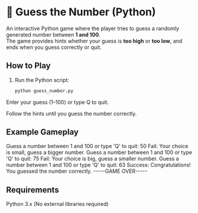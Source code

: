 # 🎯 Guess the Number (Python)

An interactive Python game where the player tries to guess a randomly generated number between **1 and 100**.  
The game provides hints whether your guess is **too high** or **too low**, and ends when you guess correctly or quit.

## How to Play
1. Run the Python script:
   ```bash
   python guess_number.py
Enter your guess (1–100) or type Q to quit.

Follow the hints until you guess the number correctly.

## Example Gameplay

Guess a number between 1 and 100 or type 'Q' to quit: 50
Fail: Your choice is small, guess a bigger number.
Guess a number between 1 and 100 or type 'Q' to quit: 75
Fail: Your choice is big, guess a smaller number.
Guess a number between 1 and 100 or type 'Q' to quit: 63
Success: Congratulations! You guessed the number correctly.
-----GAME OVER-----

## Requirements
Python 3.x (No external libraries required)